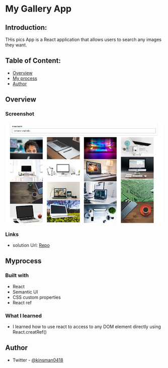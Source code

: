 # My Gallery App

## Introduction:
THis pics App is a React application that allows users to search any images they want.

## Table of Content:
- [Overview](#Overview)
- [My process](#Myprocess)
- [Author](#Author)

## Overview

### Screenshot

![](./public/pic.jpg)

### Links

- solution Url: [Repo](https://github.com/Kinsman-clinton-enu/pics.git)

## Myprocess

### Built with
- React
- Semantic UI
- CSS custom properties
- React ref

### What I learned

- I learned how to use react to access to any DOM element directly using React.creatRef()

## Author 

- Twitter - [@kinsman0418](https://x.com/kinsman0418?s=09)

